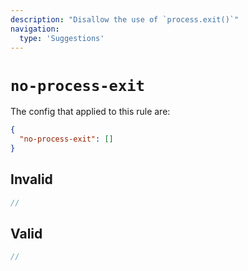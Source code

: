 ```yaml
---
description: "Disallow the use of `process.exit()`"
navigation:
  type: 'Suggestions'
---
```


# `no-process-exit`

The config that applied to this rule are:

```json
{
  "no-process-exit": []
}
```

## Invalid

```js invalid
//
```

## Valid

```js valid
//
```
  